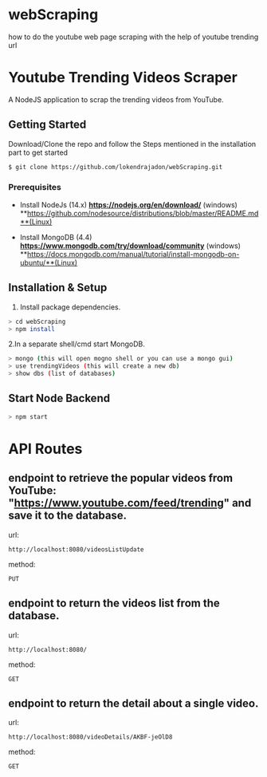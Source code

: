 # webScraping
how to do the youtube web page scraping with the help of youtube trending url


# Youtube Trending Videos Scraper
A NodeJS application to scrap the trending videos from YouTube. 


## Getting Started

Download/Clone the repo and follow the Steps mentioned in the installation part to get started
```sh
$ git clone https://github.com/lokendrajadon/webScraping.git
```

### Prerequisites

* Install NodeJs (14.x)
**https://nodejs.org/en/download/** (windows)
**https://github.com/nodesource/distributions/blob/master/README.md**(Linux)

* Install MongoDB (4.4)
**https://www.mongodb.com/try/download/community** (windows)
**https://docs.mongodb.com/manual/tutorial/install-mongodb-on-ubuntu/**(Linux)

## Installation & Setup

1. Install package dependencies.
```sh
> cd webScraping
> npm install
```

2.In a separate shell/cmd start MongoDB.
```sh
> mongo (this will open mogno shell or you can use a mongo gui)
> use trendingVideos (this will create a new db) 
> show dbs (list of databases)
```

## Start Node Backend

```sh
> npm start
```

# API Routes

## endpoint to retrieve the popular videos from YouTube: "https://www.youtube.com/feed/trending" and save it to the database.
url:
```
http://localhost:8080/videosListUpdate
```
method:
```
PUT
```

## endpoint to return the videos list from the database.
url:
```
http://localhost:8080/
```
method:
```
GET
```

## endpoint to  return the detail about a single video.
url:
```
http://localhost:8080/videoDetails/AKBF-jeOlD8
```
method:
```
GET

